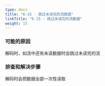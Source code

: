 ```yaml
---
type: docs
title: "6-15 - 跳过未读完的流数据"
linkTitle: "6-15 - 跳过未读完的流数据"
weight: 15
---
```


### 可能的原因

解码时，如流中还有未读数据时会跳过未读完的流

### 排查和解决步骤

解码时会把数据全部一次性读取

